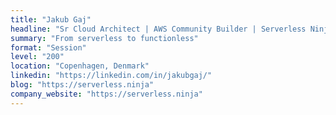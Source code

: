 ```yaml
---
title: "Jakub Gaj"
headline: "Sr Cloud Architect | AWS Community Builder | Serverless Ninja"
summary: "From serverless to functionless"
format: "Session"
level: "200"
location: "Copenhagen, Denmark"
linkedin: "https://linkedin.com/in/jakubgaj/"
blog: "https://serverless.ninja"
company_website: "https://serverless.ninja"
---
```

